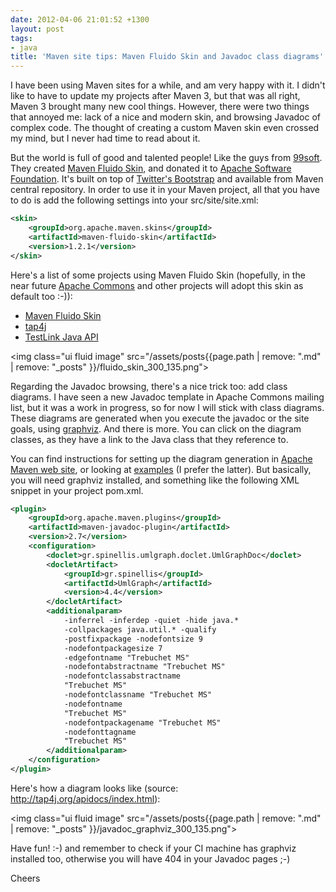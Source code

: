 ```yaml
---
date: 2012-04-06 21:01:52 +1300
layout: post
tags:
- java
title: 'Maven site tips: Maven Fluido Skin and Javadoc class diagrams'
---
```


<p>I have been using Maven sites for a while, and am very happy with it. I didn't like to have to update my projects after Maven 3, but that was all right, Maven 3 brought many new cool things. However, there were two things that annoyed me: lack of a nice and modern skin, and browsing Javadoc of complex code. The thought of creating a custom Maven skin even crossed my mind, but I never had time to read about it.</p>

<p>But the world is full of good and talented people! Like the guys from <a title="99soft" href="http://www.99soft.org/">99soft</a>. They created <a title="Maven Fluido Skin" href="http://maven.apache.org/skins/maven-fluido-skin/">Maven Fluido Skin</a>, and donated it to <a title="Apache Software Foundation" href="http://apache.org/">Apache Software Foundation</a>. It's built on top of <a title="Twitter Bootstrap" href="http://twitter.github.com/bootstrap/">Twitter's Bootstrap</a> and available from Maven central repository. In order to use it in your Maven project, all that you have to do is add the following settings into your src/site/site.xml:</p>

```xml
<skin>
    <groupId>org.apache.maven.skins</groupId>
    <artifactId>maven-fluido-skin</artifactId>
    <version>1.2.1</version>
</skin>
```

<p>Here's a list of some projects using Maven Fluido Skin (hopefully, in the near future <a title="Apache Commons" href="http://commons.apache.org/">Apache Commons</a> and other projects will adopt this skin as default too :-)):</p>

<!--more-->

<p><ul>
	<li><a title="Maven Fluido Skin" href="http://maven.apache.org/skins/maven-fluido-skin/">Maven Fluido Skin</a></li>
	<li><a title="tap4j" href="http://www.tap4j.org">tap4j</a></li>
	<li><a title="TestLink Java API" href="http://testlinkjavaapi.sf.net">TestLink Java API</a></li>
</ul></p>

<img class="ui fluid image" src="/assets/posts{{page.path | remove: ".md" | remove: "_posts" }}/fluido_skin_300_135.png">

<p>Regarding the Javadoc browsing, there's a nice trick too: add class diagrams. I have seen a new Javadoc template in Apache Commons mailing list, but it was a work in progress, so for now I will stick with class diagrams. These diagrams are generated when you execute the javadoc or the site goals, using <a title="Graphviz" href="http://www.graphviz.org/">graphviz</a>. And there is more. You can click on the diagram classes, as they have a link to the Java class that they reference to.</p>

<p>You can find instructions for setting up the diagram generation in <a href="http://maven.apache.org/maven-1.x/plugins/javadoc/faq.html#classdiagrams">Apache Maven web site</a>, or looking at <a href="https://github.com/kinow/tap4j/blob/master/pom.xml">examples</a> (I prefer the latter). But basically, you will need graphviz installed, and something like the following XML snippet in your project pom.xml.</p>

```xml
<plugin>
    <groupId>org.apache.maven.plugins</groupId>
    <artifactId>maven-javadoc-plugin</artifactId>
    <version>2.7</version>
    <configuration>
        <doclet>gr.spinellis.umlgraph.doclet.UmlGraphDoc</doclet>
        <docletArtifact>
            <groupId>gr.spinellis</groupId>
            <artifactId>UmlGraph</artifactId>
            <version>4.4</version>
        </docletArtifact>
        <additionalparam>
            -inferrel -inferdep -quiet -hide java.*
            -collpackages java.util.* -qualify
            -postfixpackage -nodefontsize 9
            -nodefontpackagesize 7
            -edgefontname "Trebuchet MS"
            -nodefontabstractname "Trebuchet MS"
            -nodefontclassabstractname
            "Trebuchet MS"
            -nodefontclassname "Trebuchet MS"
            -nodefontname
            "Trebuchet MS"
            -nodefontpackagename "Trebuchet MS"
            -nodefonttagname
            "Trebuchet MS" 
        </additionalparam>
    </configuration>
</plugin>
```

<p>Here's how a diagram looks like (source: <a href="http://tap4j.org/apidocs/index.html">http://tap4j.org/apidocs/index.html</a>):</p>

<img class="ui fluid image" src="/assets/posts{{page.path | remove: ".md" | remove: "_posts" }}/javadoc_graphviz_300_135.png">

<p>Have fun! :-) and remember to check if your CI machine has graphviz installed too, otherwise you will have 404 in your Javadoc pages ;-)</p>

<p>Cheers</p>
